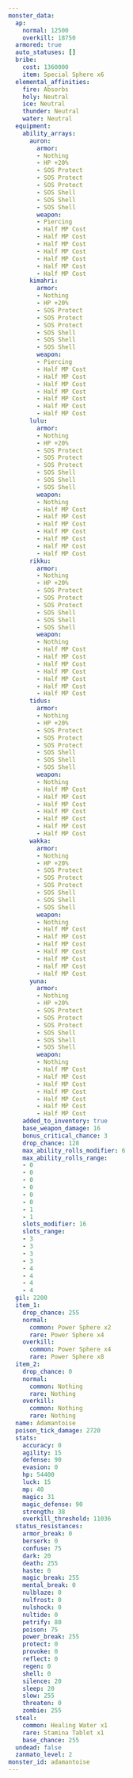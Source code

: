 ```yaml
---
monster_data:
  ap:
    normal: 12500
    overkill: 18750
  armored: true
  auto_statuses: []
  bribe:
    cost: 1360000
    item: Special Sphere x6
  elemental_affinities:
    fire: Absorbs
    holy: Neutral
    ice: Neutral
    thunder: Neutral
    water: Neutral
  equipment:
    ability_arrays:
      auron:
        armor:
        - Nothing
        - HP +20%
        - SOS Protect
        - SOS Protect
        - SOS Protect
        - SOS Shell
        - SOS Shell
        - SOS Shell
        weapon:
        - Piercing
        - Half MP Cost
        - Half MP Cost
        - Half MP Cost
        - Half MP Cost
        - Half MP Cost
        - Half MP Cost
        - Half MP Cost
      kimahri:
        armor:
        - Nothing
        - HP +20%
        - SOS Protect
        - SOS Protect
        - SOS Protect
        - SOS Shell
        - SOS Shell
        - SOS Shell
        weapon:
        - Piercing
        - Half MP Cost
        - Half MP Cost
        - Half MP Cost
        - Half MP Cost
        - Half MP Cost
        - Half MP Cost
        - Half MP Cost
      lulu:
        armor:
        - Nothing
        - HP +20%
        - SOS Protect
        - SOS Protect
        - SOS Protect
        - SOS Shell
        - SOS Shell
        - SOS Shell
        weapon:
        - Nothing
        - Half MP Cost
        - Half MP Cost
        - Half MP Cost
        - Half MP Cost
        - Half MP Cost
        - Half MP Cost
        - Half MP Cost
      rikku:
        armor:
        - Nothing
        - HP +20%
        - SOS Protect
        - SOS Protect
        - SOS Protect
        - SOS Shell
        - SOS Shell
        - SOS Shell
        weapon:
        - Nothing
        - Half MP Cost
        - Half MP Cost
        - Half MP Cost
        - Half MP Cost
        - Half MP Cost
        - Half MP Cost
        - Half MP Cost
      tidus:
        armor:
        - Nothing
        - HP +20%
        - SOS Protect
        - SOS Protect
        - SOS Protect
        - SOS Shell
        - SOS Shell
        - SOS Shell
        weapon:
        - Nothing
        - Half MP Cost
        - Half MP Cost
        - Half MP Cost
        - Half MP Cost
        - Half MP Cost
        - Half MP Cost
        - Half MP Cost
      wakka:
        armor:
        - Nothing
        - HP +20%
        - SOS Protect
        - SOS Protect
        - SOS Protect
        - SOS Shell
        - SOS Shell
        - SOS Shell
        weapon:
        - Nothing
        - Half MP Cost
        - Half MP Cost
        - Half MP Cost
        - Half MP Cost
        - Half MP Cost
        - Half MP Cost
        - Half MP Cost
      yuna:
        armor:
        - Nothing
        - HP +20%
        - SOS Protect
        - SOS Protect
        - SOS Protect
        - SOS Shell
        - SOS Shell
        - SOS Shell
        weapon:
        - Nothing
        - Half MP Cost
        - Half MP Cost
        - Half MP Cost
        - Half MP Cost
        - Half MP Cost
        - Half MP Cost
        - Half MP Cost
    added_to_inventory: true
    base_weapon_damage: 16
    bonus_critical_chance: 3
    drop_chance: 128
    max_ability_rolls_modifier: 6
    max_ability_rolls_range:
    - 0
    - 0
    - 0
    - 0
    - 0
    - 0
    - 1
    - 1
    slots_modifier: 16
    slots_range:
    - 3
    - 3
    - 3
    - 3
    - 4
    - 4
    - 4
    - 4
  gil: 2200
  item_1:
    drop_chance: 255
    normal:
      common: Power Sphere x2
      rare: Power Sphere x4
    overkill:
      common: Power Sphere x4
      rare: Power Sphere x8
  item_2:
    drop_chance: 0
    normal:
      common: Nothing
      rare: Nothing
    overkill:
      common: Nothing
      rare: Nothing
  name: Adamantoise
  poison_tick_damage: 2720
  stats:
    accuracy: 0
    agility: 15
    defense: 90
    evasion: 0
    hp: 54400
    luck: 15
    mp: 40
    magic: 31
    magic_defense: 90
    strength: 38
    overkill_threshold: 11036
  status_resistances:
    armor_break: 0
    berserk: 0
    confuse: 75
    dark: 20
    death: 255
    haste: 0
    magic_break: 255
    mental_break: 0
    nulblaze: 0
    nulfrost: 0
    nulshock: 0
    nultide: 0
    petrify: 80
    poison: 75
    power_break: 255
    protect: 0
    provoke: 0
    reflect: 0
    regen: 0
    shell: 0
    silence: 20
    sleep: 20
    slow: 255
    threaten: 0
    zombie: 255
  steal:
    common: Healing Water x1
    rare: Stamina Tablet x1
    base_chance: 255
  undead: false
  zanmato_level: 2
monster_id: adamantoise
---
```

